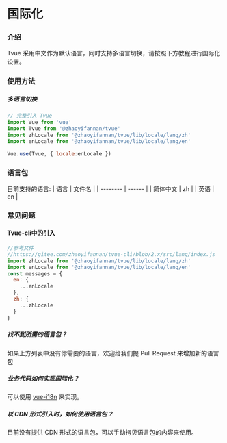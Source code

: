 # 国际化
### 介绍
Tvue 采用中文作为默认语言，同时支持多语言切换，请按照下方教程进行国际化设置。


### 使用方法

##### 多语言切换

``` javascript
// 完整引入 Tvue
import Vue from 'vue'
import Tvue from '@zhaoyifannan/tvue'
import zhLocale from '@zhaoyifannan/tvue/lib/locale/lang/zh'
import enLocale from '@zhaoyifannan/tvue/lib/locale/lang/en'

Vue.use(Tvue, { locale:enLocale })

```

### 语言包
目前支持的语言:
| 语言     | 文件名 |
| -------- | ------ |
| 简体中文 | zh     |
| 英语     | en     |

### 常见问题

#### Tvue-cli中的引入
``` javascript
//参考文件
//https://gitee.com/zhaoyifannan/tvue-cli/blob/2.x/src/lang/index.js
import zhLocale from '@zhaoyifannan/tvue/lib/locale/lang/zh'
import enLocale from '@zhaoyifannan/tvue/lib/locale/lang/en'
const messages = {
  en: {
    ...enLocale
  },
  zh: {
    ...zhLocale
  }
}
```

##### 找不到所需的语言包？
如果上方列表中没有你需要的语言，欢迎给我们提 Pull Request 来增加新的语言包

##### 业务代码如何实现国际化？
可以使用 [vue-i18n](https://github.com/kazupon/vue-i18n) 来实现。

##### 以 CDN 形式引入时，如何使用语言包？
目前没有提供 CDN 形式的语言包，可以手动拷贝语言包的内容来使用。